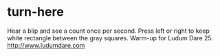 turn-here
=========

Hear a blip and see a count once per second.
Press left or right to keep white rectangle between the gray squares.
Warm-up for Ludum Dare 25.  http://www.ludumdare.com

